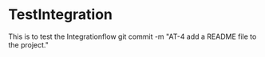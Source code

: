 # TestIntegration
This is to test the Integrationflow
git commit -m "AT-4 add a README file to the project."
